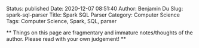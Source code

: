 Status: published
Date: 2020-12-07 08:51:40
Author: Benjamin Du
Slug: spark-sql-parser
Title: Spark SQL Parser
Category: Computer Science
Tags: Computer Science, Spark, SQL, parser

**
Things on this page are fragmentary and immature notes/thoughts of the author.
Please read with your own judgement!
**

